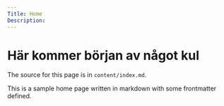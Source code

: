 ```yaml
---
Title: Home
Description: 
---
```



Här kommer början av något kul
==========================

The source for this page is in `content/index.md`.

This is a sample home page written in markdown with some frontmatter defined.
